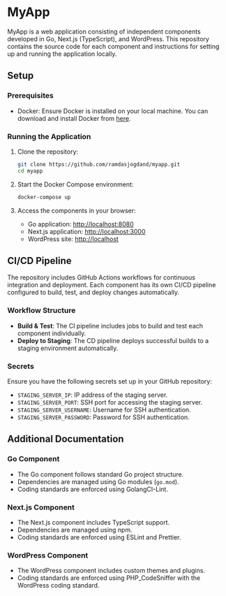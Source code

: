 # MyApp

MyApp is a web application consisting of independent components developed in Go, Next.js (TypeScript), and WordPress. This repository contains the source code for each component and instructions for setting up and running the application locally.

## Setup

### Prerequisites

- Docker: Ensure Docker is installed on your local machine. You can download and install Docker from [here](https://www.docker.com/products/docker-desktop).

### Running the Application

1. Clone the repository:

    ```bash
    git clone https://github.com/ramdasjogdand/myapp.git
    cd myapp
    ```

2. Start the Docker Compose environment:

    ```bash
    docker-compose up
    ```

3. Access the components in your browser:

    - Go application: [http://localhost:8080](http://localhost:8080)
    - Next.js application: [http://localhost:3000](http://localhost:3000)
    - WordPress site: [http://localhost](http://localhost)

## CI/CD Pipeline

The repository includes GitHub Actions workflows for continuous integration and deployment. Each component has its own CI/CD pipeline configured to build, test, and deploy changes automatically.

### Workflow Structure

- **Build & Test**: The CI pipeline includes jobs to build and test each component individually.
- **Deploy to Staging**: The CD pipeline deploys successful builds to a staging environment automatically.

### Secrets

Ensure you have the following secrets set up in your GitHub repository:

- `STAGING_SERVER_IP`: IP address of the staging server.
- `STAGING_SERVER_PORT`: SSH port for accessing the staging server.
- `STAGING_SERVER_USERNAME`: Username for SSH authentication.
- `STAGING_SERVER_PASSWORD`: Password for SSH authentication.

## Additional Documentation

### Go Component

- The Go component follows standard Go project structure.
- Dependencies are managed using Go modules (`go.mod`).
- Coding standards are enforced using GolangCI-Lint.

### Next.js Component

- The Next.js component includes TypeScript support.
- Dependencies are managed using npm.
- Coding standards are enforced using ESLint and Prettier.

### WordPress Component

- The WordPress component includes custom themes and plugins.
- Coding standards are enforced using PHP_CodeSniffer with the WordPress coding standard.

